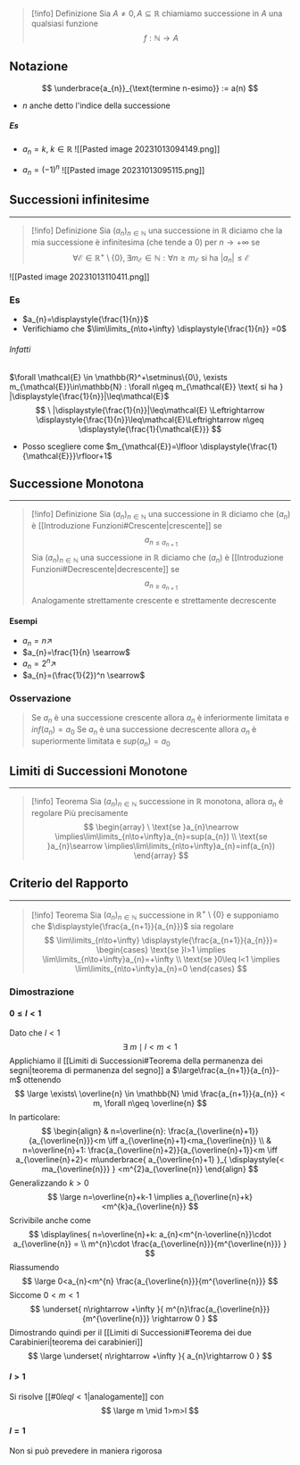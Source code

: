 >[!info] Definizione
>Sia $A\neq 0,A\subseteq\mathbb{R}$ chiamiamo successione in $A$ una qualsiasi funzione
> $$
f: \mathbb{N}\to A
>$$
## Notazione
$$
\underbrace{a_{n}}_{\text{termine n-esimo}} := a(n)
$$
- $n$ anche detto l'indice della successione
##### Es
- $a_{n}=k, \ k\in\mathbb{R}$
![[Pasted image 20231013094149.png]]

- $a_{n}=(-1)^n$
![[Pasted image 20231013095115.png]]

## Successioni infinitesime
- - -
>[!info] Definizione
>Sia $(a_{n})_{n\in\mathbb{N}}$ una successione in $\mathbb{R}$ diciamo che la mia successione è infinitesima (che tende a $0$) per $n \to +\infty$ se
>$$
\forall \mathcal{E} \in \mathbb{R}^+\setminus\{0\}, \exists m_{\mathcal{E}}\in \mathbb{N} : \forall n \geq m_{\mathcal{E}} \text{ si ha } |a_{n}|\leq\mathcal{E}
>$$

![[Pasted image 20231013110411.png]]
### Es
- $a_{n}=\displaystyle{\frac{1}{n}}$
- Verifichiamo che $\lim\limits_{n\to+\infty} \displaystyle{\frac{1}{n}} =0$
###### Infatti
$\forall \mathcal{E} \in \mathbb{R}^+\setminus\{0\}, \exists m_{\mathcal{E}}\in\mathbb{N} : \forall n\geq m_{\mathcal{E}} \text{ si ha } |\displaystyle{\frac{1}{n}}|\leq\mathcal{E}$
$$
\ |\displaystyle{\frac{1}{n}}|\leq\mathcal{E} \Leftrightarrow \displaystyle{\frac{1}{n}}\leq\mathcal{E}\Leftrightarrow n\geq \displaystyle{\frac{1}{\mathcal{E}}}
$$
- Posso scegliere come $m_{\mathcal{E}}=\lfloor \displaystyle{\frac{1}{\mathcal{E}}}\rfloor+1$
## Successione Monotona
- - -
>[!info] Definizione
>Sia $(a_{n})_{n\in\mathbb{N}}$ una successione in $\mathbb{R}$ diciamo che $(a_{n})$ è [[Introduzione Funzioni#Crescente|crescente]] se
> $$
a_{n\leq a_{n+1}}
>$$
>Sia $(a_{n})_{n\in\mathbb{N}}$ una successione in $\mathbb{R}$ diciamo che $(a_{n})$ è [[Introduzione Funzioni#Decrescente|decrescente]] se
> $$
a_{n\geq a_{n+1}}
>$$
>Analogamente strettamente crescente e strettamente decrescente

#### Esempi
- $a_{n}=n \nearrow$
- $a_{n}=\frac{1}{n} \searrow$
- $a_{n}=2^n \nearrow$
- $a_{n}=(\frac{1}{2})^n \searrow$
### Osservazione
> Se $a_{n}$ è una successione crescente allora $a_{n}$ è inferiormente limitata e $inf(a_{n})=a_{0}$
> Se $a_{n}$ è una successione decrescente allora $a_{n}$ è superiormente limitata e $sup(a_{n})=a_{0}$

## Limiti di Successioni Monotone
- - -
>[!info] Teorema
>Sia $(a_{n})_{n\in\mathbb{N}}$ successione in $\mathbb{R}$ monotona, allora $a_{n}$ è regolare
>Più precisamente
>$$
\begin{array}
\ \text{se }a_{n}\nearrow \implies\lim\limits_{n\to+\infty}a_{n}=sup(a_{n}) \\
\text{se }a_{n}\searrow \implies\lim\limits_{n\to+\infty}a_{n}=inf(a_{n})
\end{array}
>$$

## Criterio del Rapporto
- - -
>[!info] Teorema
>Sia $(a_{n})_{n\in\mathbb{N}}$ successione in $\mathbb{R}^+\setminus\{0\}$ e supponiamo che $\displaystyle{\frac{a_{n+1}}{a_{n}}}$ sia regolare
> $$
\lim\limits_{n\to+\infty} \displaystyle{\frac{a_{n+1}}{a_{n}}}= \begin{cases}
\text{se }l>1 \implies \lim\limits_{n\to+\infty}a_{n}=+\infty \\
\text{se }0\leq l<1 \implies \lim\limits_{n\to+\infty}a_{n}=0
\end{cases}
>$$
### Dimostrazione
#### $0\leq l<1$
Dato che $l < 1$
$$
\exists\ m \mid l<m<1
$$
Applichiamo il [[Limiti di Successioni#Teorema della permanenza dei segni|teorema di permanenza del segno]] a $\large\frac{a_{n+1}}{a_{n}}-m$ ottenendo
$$
\large \exists\ \overline{n} \in \mathbb{N} \mid \frac{a_{n+1}}{a_{n}} < m, \forall  n\geq \overline{n} 
$$
In particolare:
$$
\begin{align}
& n=\overline{n}: \frac{a_{\overline{n}+1}}{a_{\overline{n}}}<m \iff a_{\overline{n}+1}<ma_{\overline{n}} \\
& n=\overline{n}+1: \frac{a_{\overline{n}+2}}{a_{\overline{n}+1}}<m \iff a_{\overline{n}+2}< m\underbrace{ a_{\overline{n}+1} }_{ \displaystyle{< ma_{\overline{n}}} } <m^{2}a_{\overline{n}}
\end{align}
$$
Generalizzando $k > 0$
$$
\large n=\overline{n}+k-1 \implies a_{\overline{n}+k}<m^{k}a_{\overline{n}}
$$
Scrivibile anche come 
$$
\displaylines{
n=\overline{n}+k: a_{n}<m^{n-\overline{n}}\cdot a_{\overline{n}} = \\
m^{n}\cdot \frac{a_{\overline{n}}}{m^{\overline{n}}}
} 
$$
Riassumendo
$$
\large 0<a_{n}<m^{n} \frac{a_{\overline{n}}}{m^{\overline{n}}}
$$
Siccome $0<m<1$ 
$$
\underset{ n\rightarrow  +\infty }{ m^{n}\frac{a_{\overline{n}}}{m^{\overline{n}}} \rightarrow  0 }
$$
Dimostrando quindi per il [[Limiti di Successioni#Teorema dei due Carabinieri|teorema dei carabinieri]]
$$
\large \underset{ n\rightarrow +\infty }{ a_{n}\rightarrow 0 }
$$
#### $l>1$
Si risolve [[#$0 leq l<1$|analogamente]] con
$$
\large m \mid 1>m>l
$$
#### $l=1$
Non si può prevedere in maniera rigorosa